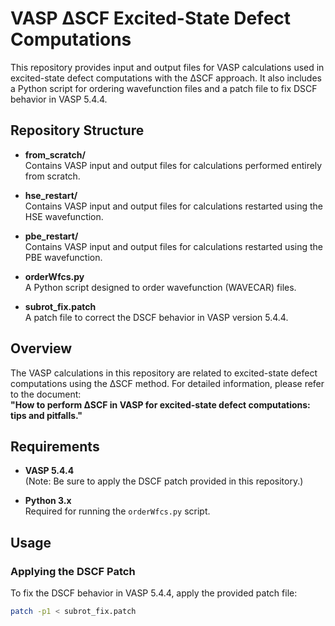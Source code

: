# VASP ∆SCF Excited-State Defect Computations

This repository provides input and output files for VASP calculations used in excited-state defect computations with the ∆SCF approach. It also includes a Python script for ordering wavefunction files and a patch file to fix DSCF behavior in VASP 5.4.4.

## Repository Structure

- **from_scratch/**  
  Contains VASP input and output files for calculations performed entirely from scratch.

- **hse_restart/**  
  Contains VASP input and output files for calculations restarted using the HSE wavefunction.

- **pbe_restart/**  
  Contains VASP input and output files for calculations restarted using the PBE wavefunction.

- **orderWfcs.py**  
  A Python script designed to order wavefunction (WAVECAR) files.

- **subrot_fix.patch**  
  A patch file to correct the DSCF behavior in VASP version 5.4.4.

## Overview

The VASP calculations in this repository are related to excited-state defect computations using the ∆SCF method. For detailed information, please refer to the document:  
**"How to perform ∆SCF in VASP for excited-state defect computations: tips and pitfalls."**

## Requirements

- **VASP 5.4.4**  
  (Note: Be sure to apply the DSCF patch provided in this repository.)

- **Python 3.x**  
  Required for running the `orderWfcs.py` script.

## Usage

### Applying the DSCF Patch

To fix the DSCF behavior in VASP 5.4.4, apply the provided patch file:

```bash
patch -p1 < subrot_fix.patch
